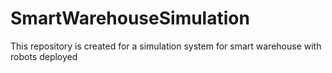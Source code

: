 # SmartWarehouseSimulation
This repository is created for a simulation system for smart warehouse with robots deployed
